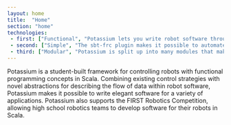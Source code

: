 ```yaml
---
layout: home
title:  "Home"
section: "home"
technologies:
 - first: ["Functional", "Potassium lets you write robot software through idiomatic Scala code that applies functional programming concepts"]
 - second: ["Simple", "The sbt-frc plugin makes it possible to automate deployment of robot software to your robot, with smart features such as dependency caching and upload-corruption prevention"]
 - third: ["Modular", "Potassium is split up into many modules that make it easy to only depend on the features of Potassium that you want to use"]
---
```


Potassium is a student-built framework for controlling robots with functional programming concepts in Scala. Combining existing control strategies with novel abstractions for describing the flow of data within robot software, Potassium makes it possible to write elegant software for a variety of applications. Potassium also supports the FIRST Robotics Competition, allowing high school robotics teams to develop software for their robots in Scala.
